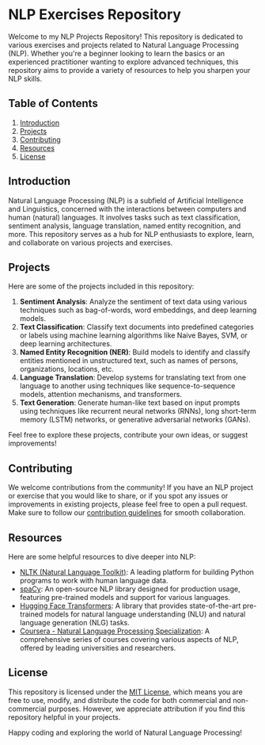 # NLP Exercises Repository

Welcome to my NLP Projects Repository! This repository is dedicated to various exercises and projects related to Natural Language Processing (NLP). Whether you're a beginner looking to learn the basics or an experienced practitioner wanting to explore advanced techniques, this repository aims to provide a variety of resources to help you sharpen your NLP skills.

## Table of Contents

1. [Introduction](#introduction)
2. [Projects](#projects)
3. [Contributing](#contributing)
4. [Resources](#resources)
5. [License](#license)

## Introduction

Natural Language Processing (NLP) is a subfield of Artificial Intelligence and Linguistics, concerned with the interactions between computers and human (natural) languages. It involves tasks such as text classification, sentiment analysis, language translation, named entity recognition, and more. This repository serves as a hub for NLP enthusiasts to explore, learn, and collaborate on various projects and exercises.

## Projects

Here are some of the projects included in this repository:

1. **Sentiment Analysis**: Analyze the sentiment of text data using various techniques such as bag-of-words, word embeddings, and deep learning models.
2. **Text Classification**: Classify text documents into predefined categories or labels using machine learning algorithms like Naive Bayes, SVM, or deep learning architectures.
3. **Named Entity Recognition (NER)**: Build models to identify and classify entities mentioned in unstructured text, such as names of persons, organizations, locations, etc.
4. **Language Translation**: Develop systems for translating text from one language to another using techniques like sequence-to-sequence models, attention mechanisms, and transformers.
5. **Text Generation**: Generate human-like text based on input prompts using techniques like recurrent neural networks (RNNs), long short-term memory (LSTM) networks, or generative adversarial networks (GANs).

Feel free to explore these projects, contribute your own ideas, or suggest improvements!

## Contributing

We welcome contributions from the community! If you have an NLP project or exercise that you would like to share, or if you spot any issues or improvements in existing projects, please feel free to open a pull request. Make sure to follow our [contribution guidelines](CONTRIBUTING.md) for smooth collaboration.

## Resources

Here are some helpful resources to dive deeper into NLP:

- [NLTK (Natural Language Toolkit)](https://www.nltk.org/): A leading platform for building Python programs to work with human language data.
- [spaCy](https://spacy.io/): An open-source NLP library designed for production usage, featuring pre-trained models and support for various languages.
- [Hugging Face Transformers](https://huggingface.co/transformers/): A library that provides state-of-the-art pre-trained models for natural language understanding (NLU) and natural language generation (NLG) tasks.
- [Coursera - Natural Language Processing Specialization](https://www.coursera.org/specializations/natural-language-processing): A comprehensive series of courses covering various aspects of NLP, offered by leading universities and researchers.

## License

This repository is licensed under the [MIT License](LICENSE), which means you are free to use, modify, and distribute the code for both commercial and non-commercial purposes. However, we appreciate attribution if you find this repository helpful in your projects.

Happy coding and exploring the world of Natural Language Processing!
